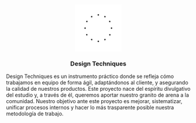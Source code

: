 <p align="center">
  <a href="https://mendesaltaren.com/">
    <img width="128px" align="center" src="assets/images/brand.png" alt="Mendesaltaren">
  </a>
</p>
<h3 align="center">Design Techniques</h3>

Design Techniques es un instrumento práctico donde se refleja cómo trabajamos en equipo de forma ágil, adaptándonos al cliente, y asegurando la calidad de nuestros productos. Este proyecto nace del espíritu divulgativo del estudio y, a través de él, queremos aportar nuestro granito de arena a la comunidad. Nuestro objetivo ante este proyecto es mejorar, sistematizar, unificar procesos internos y hacer lo más trasparente posible nuestra metodología de trabajo.

